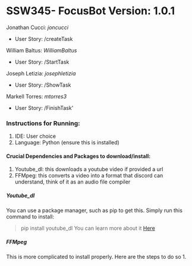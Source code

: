 # SSW345- FocusBot Version: 1.0.1  

Jonathan Cucci: *joncucci*
- User Story: /createTask

William Baltus: *WilliamBaltus*
- User Story: /StartTask

Joseph Letizia: *josephletizia*
- User Story: /ShowTask

Markell Torres: *mtorres3*
- User Story: /FinishTask'


### Instructions for Running:

1. IDE: User choice  
2. Language: Python (ensure this is installed)

#### Crucial Dependencies and Packages to download/install:

1. Youtube_dl: this downloads a youtube video if provided a url
2. FFMpeg: this converts a video into a format that discord can understand, think of it as an audio file compiler

##### Youtube_dl  
You can use a package manager, such as pip to get this. Simply run this command to install:
> pip install youtube_dl
> You can learn more about it [Here](https://pypi.org/project/youtube_dl/)
> 
##### FFMpeg 
This is more complicated to install properly. Here are the steps to do so
1. 
